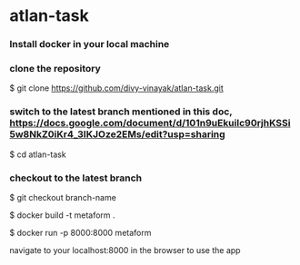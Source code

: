 # atlan-task
### Install docker in your local machine
### clone the repository
$ git clone https://github.com/divy-vinayak/atlan-task.git

### switch to the latest branch mentioned in this doc, https://docs.google.com/document/d/101n9uEkuilc90rjhKSSi5w8NkZ0iKr4_3IKJOze2EMs/edit?usp=sharing
$ cd atlan-task

### checkout to the latest branch
$ git checkout branch-name

$ docker build -t metaform .

$ docker run -p 8000:8000 metaform

navigate to your localhost:8000 in the browser to use the app
